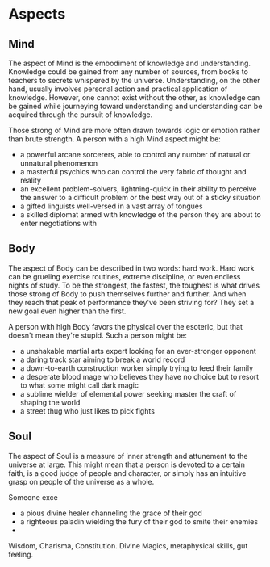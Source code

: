 # Aspects

## Mind
The aspect of Mind is the embodiment of knowledge and understanding. Knowledge could be gained from any number of sources, from books to teachers to secrets whispered by the universe. Understanding, on the other hand, usually involves personal action and practical application of knowledge. However, one cannot exist without the other, as knowledge can be gained while journeying toward understanding and understanding can be acquired through the pursuit of knowledge.

Those strong of Mind are more often drawn towards logic or emotion rather than brute strength. A person with a high Mind aspect might be:
* a powerful arcane sorcerers, able to control any number of natural or unnatural phenomenon
* a masterful psychics who can control the very fabric of thought and reality
* an excellent problem-solvers, lightning-quick in their ability to perceive the answer to a difficult problem or the best way out of a sticky situation
* a gifted linguists well-versed in a vast array of tongues
* a skilled diplomat armed with knowledge of the person they are about to enter negotiations with

## Body
The aspect of Body can be described in two words: hard work. Hard work can be grueling exercise routines, extreme discipline, or even endless nights of study.
To be the strongest, the fastest, the toughest is what drives those strong of Body to push themselves further and further. And when they reach that peak of performance they've been striving for? They set a new goal even higher than the first. 

A person with high Body favors the physical over the esoteric, but that doesn't mean they're stupid. Such a person might be:
* a unshakable martial arts expert looking for an ever-stronger opponent
* a daring track star aiming to break a world record
* a down-to-earth construction worker simply trying to feed their family
* a desperate blood mage who believes they have no choice but to resort to what some might call dark magic
* a sublime wielder of elemental power seeking master the craft of shaping the world
* a street thug who just likes to pick fights

## Soul
The aspect of Soul is a measure of inner strength and attunement to the universe at large. This might mean that a person is devoted to a certain faith, is a good judge of people and character, or simply has an intuitive grasp on people of the universe as a whole.

Someone exce
* a pious divine healer channeling the grace of their god
* a righteous paladin wielding the fury of their god to smite their enemies
* 

Wisdom, Charisma, Constitution.
Divine Magics, metaphysical skills, gut feeling. 

<!--stackedit_data:
eyJoaXN0b3J5IjpbMjA4OTI3NjM5NCw3NTcwMDE3LDIwMDIwND
c5MzUsNTMyNTA3NDcsNDk0MjE3OTQ1LDEwNzg1MDQ2MTQsLTY2
OTQ3ODA4MSwtMTI4MTE2MDM5NywtMTI1NDcxNDQwLC0xNDU0OT
E3NzAsLTE2MDY2NTU4NDUsNzAxMzc0MjcxLDE5MjMzOTk0OTUs
LTEzOTQ0MDQzMzAsMTAxMjM3MDY0MV19
-->